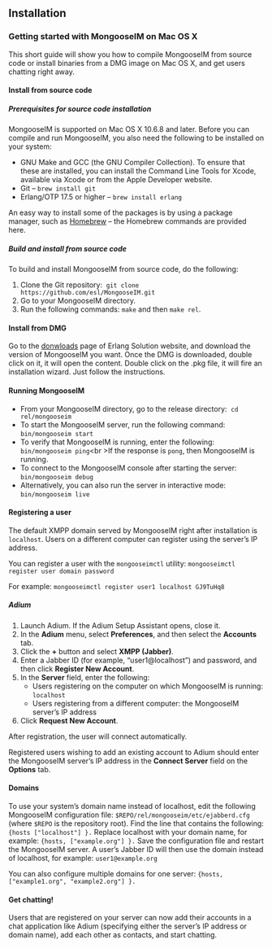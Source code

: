 ## Installation

### Getting started with MongooseIM on Mac OS X

This short guide will show you how to compile MongooseIM from source code or install binaries from a DMG image on Mac OS X, and get users chatting right away.

#### Install from source code

##### Prerequisites for source code installation

MongooseIM is supported on Mac OS X 10.6.8 and later. Before you can compile and run MongooseIM, you also need the following to be installed on your system:

* GNU Make and GCC (the GNU Compiler Collection). To ensure that these are installed, you can install the Command Line Tools for Xcode, available via Xcode or from the Apple Developer website.
* Git – `brew install git`
* Erlang/OTP 17.5 or higher – `brew install erlang`

An easy way to install some of the packages is by using a package manager, such as [Homebrew](http://brew.sh) – the Homebrew commands are provided here.


##### Build and install from source code

To build and install MongooseIM from source code, do the following:

1. Clone the Git repository:  `git clone https://github.com/esl/MongooseIM.git`
2. Go to your MongooseIM directory.
3. Run the following commands: `make` and then `make rel`.


#### Install from DMG

Go to the [donwloads](https://www.erlang-solutions.com/downloads/) page of Erlang Solution website, and download the version of MongooseIM you want. Once the DMG is downloaded, double click on it, it will open the content. Double click on the .pkg file, it will fire an installation wizard. Just follow the instructions.


#### Running MongooseIM

* From your MongooseIM directory, go to the release directory:  `cd rel/mongooseim`
* To start the MongooseIM server, run the following command:  `bin/mongooseim start`
* To verify that MongooseIM is running, enter the following:  `bin/mongooseim ping`<br \>If the response is `pong`, then MongooseIM is running.
* To connect to the MongooseIM console after starting the server:  `bin/mongooseim debug`
* Alternatively, you can also run the server in interactive mode:  `bin/mongooseim live`


#### Registering a user

The default XMPP domain served by MongooseIM right after installation is `localhost`. Users on a different computer can register using the server’s IP address.

You can register a user with the `mongooseimctl` utility:
`mongooseimctl register user domain password`

For example:
`mongooseimctl register user1 localhost GJ9TuHq8`


##### Adium

1. Launch Adium. If the Adium Setup Assistant opens, close it.
2. In the **Adium** menu, select **Preferences**, and then select the **Accounts** tab.
3. Click the **+** button and select **XMPP (Jabber)**.
4. Enter a Jabber ID (for example, “user1@localhost”) and password, and then click **Register New Account**.
5. In the **Server** field, enter the following:
	* Users registering on the computer on which MongooseIM is running: `localhost`
	* Users registering from a different computer: the MongooseIM server’s IP address
6. Click **Request New Account**.

After registration, the user will connect automatically.

Registered users wishing to add an existing account to Adium should enter the MongooseIM server’s IP address in the **Connect Server** field on the **Options** tab.


#### Domains

To use your system’s domain name instead of localhost, edit the following MongooseIM configuration file: `$REPO/rel/mongooseim/etc/ejabberd.cfg` (where `$REPO` is the repository root). Find the line that contains the following: `{hosts ["localhost"] }.` Replace localhost with your domain name, for example: `{hosts, ["example.org"] }.` Save the configuration file and restart the MongooseIM server. A user’s Jabber ID will then use the domain instead of localhost, for example: `user1@example.org`

You can also configure multiple domains for one server:
`{hosts, ["example1.org", "example2.org"] }.`


#### Get chatting!

Users that are registered on your server can now add their accounts in a chat application like Adium (specifying either the server’s IP address or domain name), add each other as contacts, and start chatting.
